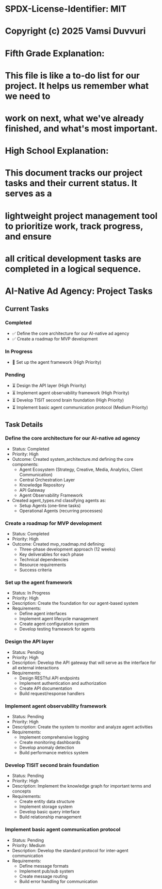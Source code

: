 # SPDX-License-Identifier: MIT
# Copyright (c) 2025 Vamsi Duvvuri

# Fifth Grade Explanation:
# This file is like a to-do list for our project. It helps us remember what we need to 
# work on next, what we've already finished, and what's most important.

# High School Explanation:
# This document tracks our project tasks and their current status. It serves as a 
# lightweight project management tool to prioritize work, track progress, and ensure 
# all critical development tasks are completed in a logical sequence.

# AI-Native Ad Agency: Project Tasks

## Current Tasks

### Completed
- ✅ Define the core architecture for our AI-native ad agency
- ✅ Create a roadmap for MVP development

### In Progress
- 🔄 Set up the agent framework (High Priority)

### Pending
- ⏳ Design the API layer (High Priority)
- ⏳ Implement agent observability framework (High Priority)
- ⏳ Develop TISIT second brain foundation (High Priority)
- ⏳ Implement basic agent communication protocol (Medium Priority)

## Task Details

### Define the core architecture for our AI-native ad agency
- Status: Completed
- Priority: High
- Outcome: Created system_architecture.md defining the core components:
  - Agent Ecosystem (Strategy, Creative, Media, Analytics, Client Communication)
  - Central Orchestration Layer
  - Knowledge Repository
  - API Gateway
  - Agent Observability Framework
- Created agent_types.md classifying agents as:
  - Setup Agents (one-time tasks)
  - Operational Agents (recurring processes)

### Create a roadmap for MVP development
- Status: Completed
- Priority: High
- Outcome: Created mvp_roadmap.md defining:
  - Three-phase development approach (12 weeks)
  - Key deliverables for each phase
  - Technical dependencies
  - Resource requirements
  - Success criteria

### Set up the agent framework
- Status: In Progress
- Priority: High
- Description: Create the foundation for our agent-based system
- Requirements:
  - Define agent interfaces
  - Implement agent lifecycle management
  - Create agent configuration system
  - Develop testing framework for agents

### Design the API layer
- Status: Pending
- Priority: High
- Description: Develop the API gateway that will serve as the interface for all external interactions
- Requirements:
  - Design RESTful API endpoints
  - Implement authentication and authorization
  - Create API documentation
  - Build request/response handlers

### Implement agent observability framework
- Status: Pending
- Priority: High
- Description: Create the system to monitor and analyze agent activities
- Requirements:
  - Implement comprehensive logging
  - Create monitoring dashboards
  - Develop anomaly detection
  - Build performance metrics system

### Develop TISIT second brain foundation
- Status: Pending
- Priority: High
- Description: Implement the knowledge graph for important terms and concepts
- Requirements:
  - Create entity data structure
  - Implement storage system
  - Develop basic query interface
  - Build relationship management

### Implement basic agent communication protocol
- Status: Pending
- Priority: Medium
- Description: Develop the standard protocol for inter-agent communication
- Requirements:
  - Define message formats
  - Implement pub/sub system
  - Create message routing
  - Build error handling for communication